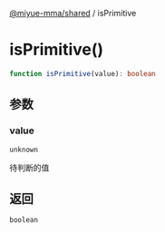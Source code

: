 [@miyue-mma/shared](../index.md) / isPrimitive

# isPrimitive()

```ts
function isPrimitive(value): boolean
```

## 参数

### value

`unknown`

待判断的值

## 返回

`boolean`
